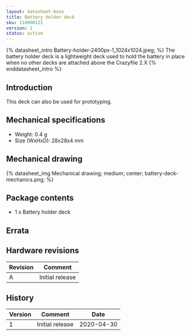 ```yaml
---
layout: datasheet-base
title: Battery holder deck
sku: 114990121
version: 1
status: active
---
```


{% datasheet_intro Battery-holder-2400px-1_1024x1024.jpeg; %}
The battery holder deck is a lightweight deck used to hold the battery in place when
no other decks are attached above the Crazyflie 2.X
{% enddatasheet_intro %}

## Introduction

This deck can also be used for prototyping.

## Mechanical specifications

* Weight: 0.4 g
* Size (WxHxD): 28x28x4 mm

## Mechanical drawing

{% datasheet_img Mechanical drawing; medium; center; battery-deck-mechanics.png; %}

## Package contents

* 1 x Battery holder deck

## Errata

## Hardware revisions

| Revision | Comment |
| ------- | ------- |
| A | Initial release |

## History

| Version | Comment | Date |
| ------- | ------- | ---- |
| 1 | Initial release | 2020-04-30 |
